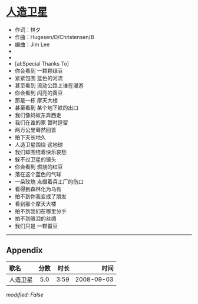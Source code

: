 # [人造卫星](https://music.163.com/song?id=409931800)

* 作词：林夕
* 作曲：Hugesen/D/Christensen/B
* 编曲：Jim Lee
* 
* 
* [al:Special Thanks To]
* 你会看到 一颗颗绿豆
* 紧紧包围 蓝色的河流
* 甚至看到 流动公路上谁在漫游
* 你会看到 闪亮的黄豆
* 那是一栋 摩天大楼
* 甚至看到 某个地下铁的出口
* 我们像蚂蚁东奔西走
* 我们在谁的家 暂时逗留
* 两万公里蓦然回首
* 拍下天长地久
* 人造卫星围绕 这地球
* 我们却围绕着快乐哀愁
* 躲不过卫星的镜头
* 你会看到 燃烧的红豆
* 落在这个蓝色的气球
* 一朵玫瑰 点缀着兵工厂的伤口
* 看得到森林化为乌有
* 拍不到你我变成了朋友
* 看到那个摩天大楼
* 拍不到我们在哪里分手
* 拍不到眼泪的丝绸
* 我们只是 一颗蚕豆


---

## Appendix

|歌名|分数|时长|时间|
|:---|:---:|---:|---:|
|人造卫星|5.0|3:59|2008-09-03

*modified: False*